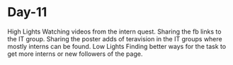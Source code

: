 # Day-11
High Lights  Watching videos from the intern quest.         Sharing the fb links to the IT group.        Sharing the poster adds of teravision in the IT groups where mostly interns can be found.  Low Lights  Finding better ways for the task to get more interns or new followers of the page.
